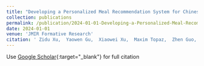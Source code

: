 ```yaml
---
title: "Developing a Personalized Meal Recommendation System for Chinese Older Adults: Observational Cohort Study"
collection: publications
permalink: /publication/2024-01-01-Developing-a-Personalized-Meal-Recommendation-System-for-Chinese-Older-Adults-Observational-Cohort-Study
date: 2024-01-01
venue: 'JMIR Formative Research'
citation: ' Zidu Xu,  Yaowen Gu,  Xiaowei Xu,  Maxim Topaz,  Zhen Guo,  Hongyu Kang,  Lianglong Sun,  Jiao Li, &quot;Developing a Personalized Meal Recommendation System for Chinese Older Adults: Observational Cohort Study.&quot; JMIR Formative Research, 2024.'
---
```

Use [Google Scholar](https://scholar.google.com/scholar?q=Developing+a+Personalized+Meal+Recommendation+System+for+Chinese+Older+Adults:+Observational+Cohort+Study){:target="_blank"} for full citation